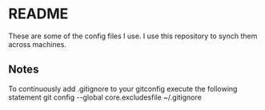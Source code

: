 # README

These are some of the config files I use.
I use this repository to synch them across machines.

## Notes

To continuously add .gitignore to your gitconfig execute the following statement
		git config --global core.excludesfile ~/.gitignore
